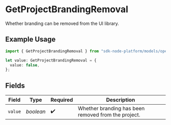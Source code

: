# GetProjectBrandingRemoval

Whether branding can be removed from the UI library.

## Example Usage

```typescript
import { GetProjectBrandingRemoval } from "sdk-node-platform/models/operations";

let value: GetProjectBrandingRemoval = {
  value: false,
};
```

## Fields

| Field                                               | Type                                                | Required                                            | Description                                         |
| --------------------------------------------------- | --------------------------------------------------- | --------------------------------------------------- | --------------------------------------------------- |
| `value`                                             | *boolean*                                           | :heavy_check_mark:                                  | Whether branding has been removed from the project. |